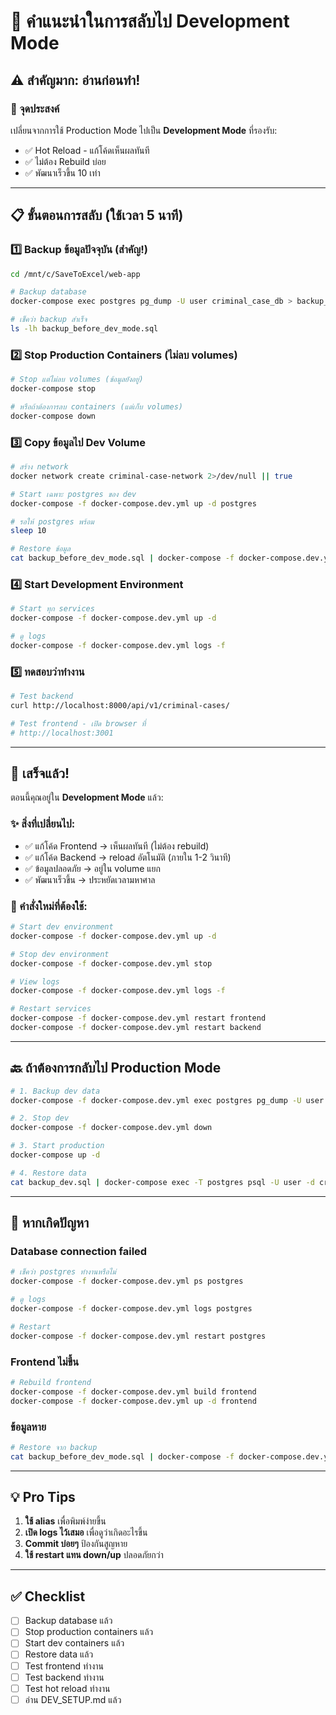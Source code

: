 # 🔄 คำแนะนำในการสลับไป Development Mode

## ⚠️ สำคัญมาก: อ่านก่อนทำ!

### 🎯 จุดประสงค์
เปลี่ยนจากการใช้ Production Mode ไปเป็น **Development Mode** ที่รองรับ:
- ✅ Hot Reload - แก้โค้ดเห็นผลทันที
- ✅ ไม่ต้อง Rebuild บ่อย
- ✅ พัฒนาเร็วขึ้น 10 เท่า

---

## 📋 ขั้นตอนการสลับ (ใช้เวลา 5 นาที)

### 1️⃣ Backup ข้อมูลปัจจุบัน (สำคัญ!)

```bash
cd /mnt/c/SaveToExcel/web-app

# Backup database
docker-compose exec postgres pg_dump -U user criminal_case_db > backup_before_dev_mode.sql

# เช็คว่า backup สำเร็จ
ls -lh backup_before_dev_mode.sql
```

### 2️⃣ Stop Production Containers (ไม่ลบ volumes)

```bash
# Stop แต่ไม่ลบ volumes (ข้อมูลยังอยู่)
docker-compose stop

# หรือถ้าต้องการลบ containers (แต่เก็บ volumes)
docker-compose down
```

### 3️⃣ Copy ข้อมูลไป Dev Volume

```bash
# สร้าง network
docker network create criminal-case-network 2>/dev/null || true

# Start เฉพาะ postgres ของ dev
docker-compose -f docker-compose.dev.yml up -d postgres

# รอให้ postgres พร้อม
sleep 10

# Restore ข้อมูล
cat backup_before_dev_mode.sql | docker-compose -f docker-compose.dev.yml exec -T postgres psql -U user -d criminal_case_db
```

### 4️⃣ Start Development Environment

```bash
# Start ทุก services
docker-compose -f docker-compose.dev.yml up -d

# ดู logs
docker-compose -f docker-compose.dev.yml logs -f
```

### 5️⃣ ทดสอบว่าทำงาน

```bash
# Test backend
curl http://localhost:8000/api/v1/criminal-cases/

# Test frontend - เปิด browser ที่
# http://localhost:3001
```

---

## 🎉 เสร็จแล้ว!

ตอนนี้คุณอยู่ใน **Development Mode** แล้ว:

### ✨ สิ่งที่เปลี่ยนไป:
- ✅ แก้โค้ด Frontend → เห็นผลทันที (ไม่ต้อง rebuild)
- ✅ แก้โค้ด Backend → reload อัตโนมัติ (ภายใน 1-2 วินาที)
- ✅ ข้อมูลปลอดภัย → อยู่ใน volume แยก
- ✅ พัฒนาเร็วขึ้น → ประหยัดเวลามหาศาล

### 📝 คำสั่งใหม่ที่ต้องใช้:
```bash
# Start dev environment
docker-compose -f docker-compose.dev.yml up -d

# Stop dev environment
docker-compose -f docker-compose.dev.yml stop

# View logs
docker-compose -f docker-compose.dev.yml logs -f

# Restart services
docker-compose -f docker-compose.dev.yml restart frontend
docker-compose -f docker-compose.dev.yml restart backend
```

---

## 🔙 ถ้าต้องการกลับไป Production Mode

```bash
# 1. Backup dev data
docker-compose -f docker-compose.dev.yml exec postgres pg_dump -U user criminal_case_db > backup_dev.sql

# 2. Stop dev
docker-compose -f docker-compose.dev.yml down

# 3. Start production
docker-compose up -d

# 4. Restore data
cat backup_dev.sql | docker-compose exec -T postgres psql -U user -d criminal_case_db
```

---

## 🚨 หากเกิดปัญหา

### Database connection failed
```bash
# เช็คว่า postgres ทำงานหรือไม่
docker-compose -f docker-compose.dev.yml ps postgres

# ดู logs
docker-compose -f docker-compose.dev.yml logs postgres

# Restart
docker-compose -f docker-compose.dev.yml restart postgres
```

### Frontend ไม่ขึ้น
```bash
# Rebuild frontend
docker-compose -f docker-compose.dev.yml build frontend
docker-compose -f docker-compose.dev.yml up -d frontend
```

### ข้อมูลหาย
```bash
# Restore จาก backup
cat backup_before_dev_mode.sql | docker-compose -f docker-compose.dev.yml exec -T postgres psql -U user -d criminal_case_db
```

---

## 💡 Pro Tips

1. **ใช้ alias** เพื่อพิมพ์ง่ายขึ้น
2. **เปิด logs ไว้เสมอ** เพื่อดูว่าเกิดอะไรขึ้น
3. **Commit บ่อยๆ** ป้องกันสูญหาย
4. **ใช้ restart แทน down/up** ปลอดภัยกว่า

---

## ✅ Checklist

- [ ] Backup database แล้ว
- [ ] Stop production containers แล้ว
- [ ] Start dev containers แล้ว
- [ ] Restore data แล้ว
- [ ] Test frontend ทำงาน
- [ ] Test backend ทำงาน
- [ ] Test hot reload ทำงาน
- [ ] อ่าน DEV_SETUP.md แล้ว
